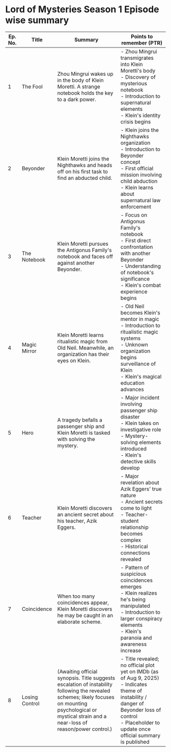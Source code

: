 # Lord of Mysteries Season 1 Episode wise summary

| Ep. No. | Title                     | Summary                                                                                                         | Points to remember (PTR)                                                                                 |
|---------|---------------------------|--------------------------------------------------------------------------------------------------------------|----------------------------------------------------------------------------------------------------------|
| 1       | The Fool                  | Zhou Mingrui wakes up in the body of Klein Moretti. A strange notebook holds the key to a dark power.        | - Zhou Mingrui transmigrates into Klein Moretti's body<br>- Discovery of mysterious notebook<br>- Introduction to supernatural elements<br>- Klein's identity crisis begins |
| 2       | Beyonder                  | Klein Moretti joins the Nighthawks and heads off on his first task to find an abducted child.                | - Klein joins the Nighthawks organization<br>- Introduction to Beyonder concept<br>- First official mission involving child abduction<br>- Klein learns about supernatural law enforcement |
| 3       | The Notebook              | Klein Moretti pursues the Antigonus Family's notebook and faces off against another Beyonder.                 | - Focus on Antigonus Family's notebook<br>- First direct confrontation with another Beyonder<br>- Understanding of notebook's significance<br>- Klein's combat experience begins |
| 4       | Magic Mirror              | Klein Moretti learns ritualistic magic from Old Neil. Meanwhile, an organization has their eyes on Klein.     | - Old Neil becomes Klein's mentor in magic<br>- Introduction to ritualistic magic systems<br>- Unknown organization begins surveillance of Klein<br>- Klein's magical education advances |
| 5       | Hero                      | A tragedy befalls a passenger ship and Klein Moretti is tasked with solving the mystery.                      | - Major incident involving passenger ship disaster<br>- Klein takes on investigative role<br>- Mystery-solving elements introduced<br>- Klein's detective skills develop |
| 6       | Teacher                   | Klein Moretti discovers an ancient secret about his teacher, Azik Eggers.                                     | - Major revelation about Azik Eggers' true nature<br>- Ancient secrets come to light<br>- Teacher-student relationship becomes complex<br>- Historical connections revealed |
| 7       | Coincidence               | When too many coincidences appear, Klein Moretti discovers he may be caught in an elaborate scheme.           | - Pattern of suspicious coincidences emerges<br>- Klein realizes he's being manipulated<br>- Introduction to larger conspiracy elements<br>- Klein's paranoia and awareness increase |
| 8       | Losing Control            | (Awaiting official synopsis. Title suggests escalation of instability following the revealed schemes; likely focuses on mounting psychological or mystical strain and a near-loss of reason/power control.) | - Title revealed; no official plot yet on IMDb (as of Aug 9, 2025)<br>- Indicates theme of instability / danger of Beyonder loss of control<br>- Placeholder to update once official summary is published |